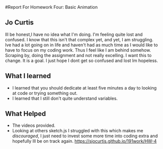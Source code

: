 #Report For Homework Four: Basic Animation
## Jo Curtis
Ill be honest,I have no idea what I'm doing. I'm feeling quite lost and confused. I know that this isn't that complex yet, and yet, I am struggling. Ive had a lot going on in life and haven't had as much time as I would like to have to focus on my coding work. Thus I feel like I am behind somehow. Scraping by, doing the assignment and not really excelling. I want this to change. It is a goal. I just hope I dont get so confused and lost Im hopeless.
## What I learned
  - I learned that you should dedicate at least five minutes a day to looking at code or trying something out.
  - I learned that I still don't quite understand variables.


## What Helped
- The videos provided.
- Looking at others sketch.js
 I struggled with this which makes me _discouraged_, I just need to invest some more time into coding extra and hopefully Ill be on track again.
https://sjocurtis.github.io/191work/HW-4  
